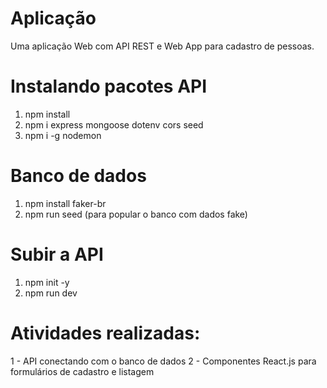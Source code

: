 # Aplicação
Uma aplicação Web com API REST e Web App para cadastro de pessoas.

# Instalando pacotes API
1. npm install
3. npm i express mongoose dotenv cors seed
4. npm i -g nodemon

# Banco de dados
1. npm install faker-br
2. npm run seed (para popular o banco com dados fake)

# Subir a API
1. npm init -y
2. npm run dev

# Atividades realizadas:
1 - API conectando com o banco de dados
2 - Componentes React.js para formulários de cadastro e listagem

